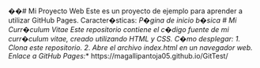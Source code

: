 ��#   M i   P r o y e c t o   W e b 
 
 
 
 E s t e   e s   u n   p r o y e c t o   d e   e j e m p l o   p a r a   a p r e n d e r   a   u t i l i z a r   G i t H u b   P a g e s . 
 
 
 
 * * C a r a c t e r � s t i c a s : * * 
 
 
 
 *   P � g i n a   d e   i n i c i o   b � s i c a 
 
 
 
 #   M i   C u r r � c u l u m   V i t a e 
 
 
 
 E s t e   r e p o s i t o r i o   c o n t i e n e   e l   c � d i g o   f u e n t e   d e   m i   c u r r � c u l u m   v i t a e ,   c r e a d o   u t i l i z a n d o   H T M L   y   C S S . 
 
 
 
 * * C � m o   d e s p l e g a r : * * 
 
 
 
 1 .   C l o n a   e s t e   r e p o s i t o r i o . 
 
 2 .   A b r e   e l   a r c h i v o   i n d e x . h t m l   e n   u n   n a v e g a d o r   w e b . 
 
 
 
 * * E n l a c e   a   G i t H u b   P a g e s : * *   h t t p s : / / m a g a l l i p a n t o j a 0 5 . g i t h u b . i o / G i t T e s t / 